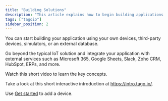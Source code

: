 ```yaml
---
title: "Building Solutions"
description: "This article explains how to begin building applications on TagoIO using your own or third-party devices, simulators, or external databases, and how to integrate with external services; it also includes an introductory video and links to getting-started resources."
tags: ["tagoio"]
sidebar_position: 2
---
```

You can start building your application using your own devices, third-party devices, simulators, or an external database.

Go beyond the typical IoT solution and integrate your application with external services such as Microsoft 365, Google Sheets, Slack, Zoho CRM, HubSpot, ERPs, and more.

Watch this short video to learn the key concepts.

<YouTube videoId="UDt-iwoEiRA" title="Integrating IoT and services using Tago.io" />


Take a look at this short interactive introduction at https://intro.tago.io/.

Use [Get started](/docs/tagoio/getting-started/index) to add a device.